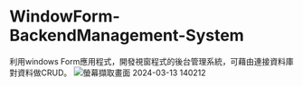 # WindowForm-BackendManagement-System
利用windows Form應用程式，開發視窗程式的後台管理系統，可藉由連接資料庫對資料做CRUD。
![螢幕擷取畫面 2024-03-13 140212](https://github.com/Andy5614/WindowForm-BackendManagement-System/assets/136292514/456b6431-faeb-4bf1-ae6f-5cffa01ff4ac)
